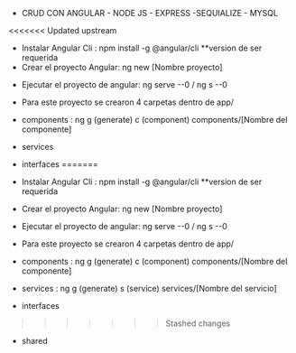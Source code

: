 * CRUD CON ANGULAR - NODE JS - EXPRESS -SEQUIALIZE - MYSQL

<<<<<<< Updated upstream
* Instalar Angular Cli : npm install -g @angular/cli **version de ser requerida
* Crear el proyecto Angular: ng new [Nombre proyecto]
- Ejecutar el proyecto de angular: ng serve --0 / ng s --0

- Para este proyecto se crearon 4 carpetas dentro de app/
- components : ng g (generate) c (component) components/[Nombre del componente]
- services
- interfaces
=======
- Instalar Angular Cli : npm install -g @angular/cli **version de ser requerida

- Crear el proyecto Angular: ng new [Nombre proyecto]

- Ejecutar el proyecto de angular: ng serve --0 / ng s --0

- Para este proyecto se crearon 4 carpetas dentro de app/

- components : ng g (generate) c (component) components/[Nombre del componente]

- services : ng g (generate) s (service) services/[Nombre del servicio]

- interfaces

>>>>>>> Stashed changes
- shared